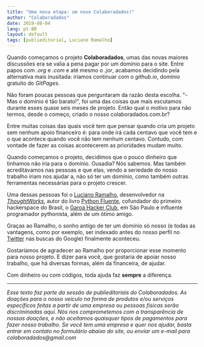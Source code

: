 ```yaml
---
title: "Uma nova etapa: um novo Colaboradados!"
author: "Colaboradados"
date: 2019-08-04
lang: pt-BR
layout: default
tags: [publieditorial, Luciano Ramalho]
---
```


Quando começamos o projeto **Colaboradados**, umas das novas maiores discussões era se valia a pena pagar por um domínio para o site. Entre papos com _.org_ e _.com_ e até mesmo o _.jor_, acabamos decidindo pela alternativa mais inusitada: iríamos continuar com o _github.io_, domínio gratuito do _GitPages_.

Não foram poucas pessoas que perguntaram da razão desta escolha. "- Mas o domínio é tão barato!", foi uma das coisas que mais escutamos durante esses quase seis meses de projeto. Então qual o motivo para não termos, desde o começo, criado o nosso colaboradados.com.br?

Entre muitas coisas das quais você tem que pensar quando cria um projeto sem nenhum apoio financeiro é: para onde irá cada centavo que você tem e o que acontece quando você não tem nenhum centavo. Contudo, com vontade de fazer as coisas acontecerem as prioridades mudam muito.

Quando começamos o projeto, decidimos que o pouco dinheiro que tinhamos não iria para o domínio. Ousadia? Nós sabemos. Mas também acreditávamos nas pessoas e que elas, vendo a seriedade do nosso trabalho iriam nos ajudar a, não só ter um domínio, como também outras ferramentas necessárias para o projeto crescer.

Uma dessas pessoas foi o [Luciano Ramalho](https://www.thoughtworks.com/pt/profiles/luciano-ramalho), desenvolvedor na [_ThoughtWorks_](https://www.thoughtworks.com/pt/), autor do livro
[Python Fluente](https://novatec.com.br/livros/pythonfluente/), cofundador do primeiro hackerspace do Brasil, o [Garoa Hacker Club](https://twitter.com/GaroaHC), em São Paulo e influente programador pythonista, além de um ótimo amigo.

Graças ao Ramalho, o sonho antigo de ter um domínio só nosso (e todas as vantagens, como por exemplo, ser indexado antes do nosso perfil no [Twitter](https://twitter.com/colaboradados) nas buscas do Google) finalmente aconteceu.

Gostaríamos de agradecer ao Ramalho por proporcionar esse momento para nosso projeto. E dizer para você, que gostaria de apoiar nosso trabalho, que há diversas formas, além da financeira, de ajudar.

Com dinheiro ou com códigos, toda ajuda faz **sempre** a diferença.

---

_Esse texto faz parte da sessão de publieditoriais do Colaboradados. As doações para o nosso veículo na forma de produtos e/ou serviços específicos feitas a partir de uma empresa ou pessoas físicas serão discriminadas aqui. Nós nos comprometemos com a transparência de nossas doações, e não aceitamos quaisquer tipos de pagamentos para fazer nosso trabalho. Se você tem uma empresa e quer nos ajudar, basta entrar em contato no formulário abaixo do site, ou enviar um e-mail para colaboradados@gmail.com_

